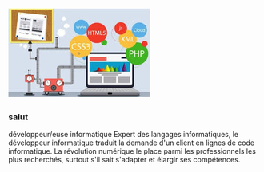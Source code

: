 # ![sadouni-khouira](https://github.com/sadouni-khouira/sadouni-khouira/blob/main/DEV1.png)

### salut

développeur/euse informatique
Expert des langages informatiques, le développeur informatique traduit la demande d'un client en lignes de code informatique. La révolution numérique le place parmi les professionnels les plus recherchés, surtout s'il sait s'adapter et élargir ses compétences.

<p align='center'> 
  <a href="https://github.com/sadouni-khouira" ><img height='24' src=''></a>
</p>
